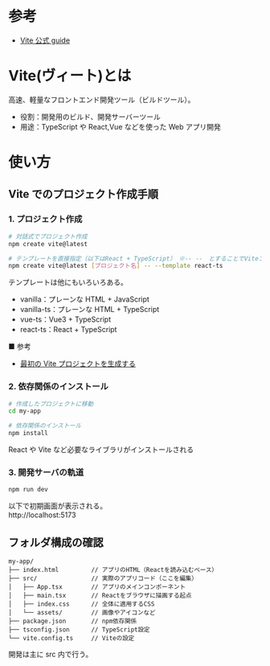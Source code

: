 # 参考

- [Vite 公式 guide](https://ja.vite.dev/guide/)

# Vite(ヴィート)とは

高速、軽量なフロントエンド開発ツール（ビルドツール）。

- 役割：開発用のビルド、開発サーバーツール
- 用途：TypeScript や React,Vue などを使った Web アプリ開発

# 使い方

## Vite でのプロジェクト作成手順

### 1. プロジェクト作成

```bash
# 対話式でプロジェクト作成
npm create vite@latest

# テンプレートを直接指定（以下はReact + TypeScript）　※-- --　とすることでViteコマンドの引数として認識される
npm create vite@latest [プロジェクト名] -- --template react-ts
```

テンプレートは他にもいろいろある。

- vanilla：プレーンな HTML + JavaScript
- vanilla-ts：プレーンな HTML + TypeScript
- vue-ts：Vue3 + TypeScript
- react-ts：React + TypeScript

■ 参考

- [最初の Vite プロジェクトを生成する](https://ja.vite.dev/guide/#%E6%9C%80%E5%88%9D%E3%81%AE-vite-%E3%83%95%E3%82%9A%E3%83%AD%E3%82%B7%E3%82%99%E3%82%A7%E3%82%AF%E3%83%88%E3%82%92%E7%94%9F%E6%88%90%E3%81%99%E3%82%8B)

### 2. 依存関係のインストール

```bash
# 作成したプロジェクトに移動
cd my-app

# 依存関係のインストール
npm install
```

React や Vite など必要なライブラリがインストールされる

### 3. 開発サーバの軌道

```bash
npm run dev
```

以下で初期画面が表示される。  
http://localhost:5173

## フォルダ構成の確認

```
my-app/
├── index.html         // アプリのHTML（Reactを読み込むベース）
├── src/               // 実際のアプリコード（ここを編集）
│   ├── App.tsx        // アプリのメインコンポーネント
│   ├── main.tsx       // Reactをブラウザに描画する起点
│   ├── index.css      // 全体に適用するCSS
│   └── assets/        // 画像やアイコンなど
├── package.json       // npm依存関係
├── tsconfig.json      // TypeScript設定
└── vite.config.ts     // Viteの設定
```

開発は主に src 内で行う。

